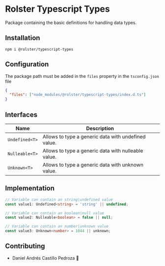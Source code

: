# Rolster Typescript Types

Package containing the basic definitions for handling data types.

## Installation

```
npm i @rolster/typescript-types
```

## Configuration

The package path must be added in the `files` property in the `tsconfig.json` file

```json
{
  "files": ["node_modules/@rolster/typescript-types/index.d.ts"]
}
```

## Interfaces

| Name           | Description                                         |
| -------------- | --------------------------------------------------- |
| `Undefined<T>` | Allows to type a generic data with undefined value. |
| `Nulleable<T>` | Allows to type a generic data with nulleable value. |
| `Unknown<T>`   | Allows to type a generic data with unknown value.   | 

## Implementation

```ts
// Variable can contain an string|undefined value
const value1: Undefined<string> = 'string' || undefined;

// Variable can contain an boolean|null value
const value2: Nulleable<boolean> = false || null;

// Variable can contain an number|unknown value
const value3: Unknown<number> = 1044 || unknown;
```

## Contributing

- Daniel Andrés Castillo Pedroza :rocket:
